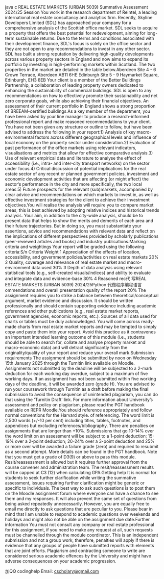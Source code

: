java c REAL ESTATE MARKETS (URBAN 5039) Summative Assessment 2024/25 Session You work in the research department of Reintel, a leading international real estate consultancy and analytics firm. Recently, Skyline Developers Limited (SDL) has approached your company for a comprehensive analysis of the Scottish office market. SDL seeks to acquire a property that offers the best potential for redevelopment, aiming for long-term sustainable returns. Due to the terms and conditions associated with their development finance, SDL's focus is solely on the office sector and they are not open to any recommendations to invest in any other sector. SDL has built a strong reputation by delivering high-quality developments across various property sectors in England and now aims to expand its portfolio by investing in high-performing markets within Scotland. The two properties in the market are detailed in the table below.Aberdeen Site 4 - 6 Crown Terrace, Aberdeen AB11 6HE Edinburgh Site 5 - 9 Haymarket Square, Edinburgh, EH3 8EB Your client is a member of the Better Buildings Partnership, a collaboration of leading property owners dedicated to enhancing the sustainability of commercial buildings. SDL is open to any recommendations on how to effectively promote their sustainability and net zero corporate goals, while also achieving their financial objectives. An assessment of their current portfolio in England shows a strong proportion of BREEAM-certified buildings.As a key member of the department, you have been asked by your line manager to produce a research-informed professional report and make reasoned recommendations to your client. You have not been given any structure or outline to follow, but have been advised to address the following in your report:1) Analysis of key macro-environmental factors across different geographical levels and influence of local economy on the property sector under consideration.2) Evaluation of past performance of the office markets using relevant indicators, visualisations and metrics that allow for effective comparative analysis.3) Use of relevant empirical data and literature to analyse the effect of accessibility (i.e., intra- and inter-city transport networks) on the sector under focus.4) Critical discussion of potential implications for the real estate sector of any recent or planned government policies, investment and economic development activities that are affecting (or might affect) the sector’s performance in the city and more specifically, the two local areas.5) Future prospects for the relevant (sub)markets, accompanied by clear advice and recommendations on which markets to invest in, as well as effective investment strategies for the client to achieve their investment objectives.You will realise the analysis will require you to compare market areas; this is best achieved by adopting relative indices and historical trends analysis. Your aim, in addition to the city-wide analysis, should be to present data that helps to show the merits and demerits of each area and their future trajectories. But in doing so, you must substantiate your assertions, advice and recommendations with relevant data and reflect on the implications of different perspectives provided by scholarly publications (peer-reviewed articles and books) and industry publications.Marking criteria and weightings Your report will be graded using the following criteria:S/n Criteria Weight 1 Appreciation of the effects of location, accessibility, and government policies/activities on real estate markets 20% 2 Quality, coverage and relevance of real estate market and macro-environment data used 30% 3 Depth of data analysis using relevant statistical tools (e.g., self-created visuals/indices) and ability to evaluate and integrate data and evidence-base 30% 4 Reasoned rec代 写REAL ESTATE MARKETS (URBAN 5039) 2024/25Python 代做程序编程语言ommendations and overall presentation quality of the report 20% The assignment requires you to strike a balance between theoretical/conceptual argument, market evidence and discussion. It should be written professionally and should contain supporting evidence including academic references and other publications (e.g., real estate market reports, government agencies, economic reports, etc.). Sources of all data used for charts or tables must be duly acknowledged. You will come across ready-made charts from real estate market reports and may be tempted to simply copy and paste them into your report. Avoid this practice as it contravenes an important intended learning outcome of this module (i.e., students should be able to search for, collate and analyse property market and macro-economic data) and will detract significantly from the originality/quality of your report and reduce your overall mark.Submission requirements The assignment should be submitted by noon on Wednesday 15th January 2025 through the Turnitin link available on Moodle. Assignments not submitted by the deadline will be subjected to a 2-mark deduction for each working day overdue, subject to a maximum of five working days. If an assignment has not been submitted within five working days of the deadline, it will be awarded zero (grade H). You are advised to run your coursework through Turnitin as a draft before making the final submission to avoid the consequence of unintended plagiarism, you can do that using the ‘Turnitin Draft’ link. For more information about University’s assessment and policy on plagiarism, please read the PGT handbook available on REPR Moodle.You should reference appropriately and follow normal conventions for the Harvard style. of referencing. The word limit is 2,500 words (+/-10 per cent) including titles, tables, footnotes, and appendices but excluding references/bibliography. There are penalties on assignments that are longer than +10%. Submissions that go 10-14% over the word limit on an assessment will be subject to a 1-point deduction; 15-19% over a 2-point deduction; 20-24% over a 3-point deduction and 25% or more over will be awarded a failure grade (zero) and required to resubmit as a second attempt. More details can be found in the PGT handbook. Note that you must get a grade of D3(9) or above to pass this module. Resit/reassessment is allowed but it requires further approval from the course convener and administration team. The resit/reassessment results will be capped at C3 (12) when calculating GPA.Getting help It is normal for students to seek further clarification while writing the summative assessment, issues requiring further clarification might be generic or specific to individuals. The best way to ask such questions is to post them on the Moodle assignment forum where everyone can have a chance to see them and my responses. It will also prevent the same set of questions from being asked repeatedly unnecessarily. However, you are equally free to email me directly to ask questions that are peculiar to you. Please bear in mind that I am unable to respond to academic questions over weekends and holidays and might also not be able on the assignment due date.Further information You must not consult any company or real estate professional for this assignment, if you need to make any request at all, such requests must be channelled through the module coordinator. This is an independent submission and not a group work, therefore, penalties will apply if there is evidence that any groups of people have submitted reports with elements that are joint efforts. Plagiarism and contracting someone to write are considered serious academic offences by the University and might have adverse consequences on your academic progression.

加QQ codinghelp Email: cscholary@gmail.com
